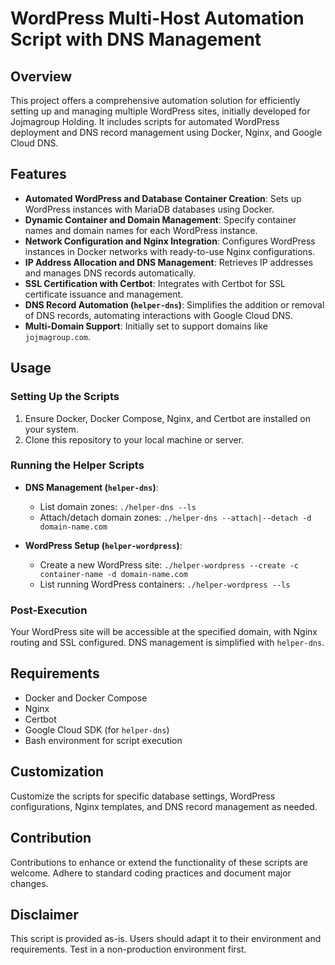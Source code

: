 # WordPress Multi-Host Automation Script with DNS Management

## Overview
This project offers a comprehensive automation solution for efficiently setting up and managing multiple WordPress sites, initially developed for Jojmagroup Holding. It includes scripts for automated WordPress deployment and DNS record management using Docker, Nginx, and Google Cloud DNS.

## Features
- **Automated WordPress and Database Container Creation**: Sets up WordPress instances with MariaDB databases using Docker.
- **Dynamic Container and Domain Management**: Specify container names and domain names for each WordPress instance.
- **Network Configuration and Nginx Integration**: Configures WordPress instances in Docker networks with ready-to-use Nginx configurations.
- **IP Address Allocation and DNS Management**: Retrieves IP addresses and manages DNS records automatically.
- **SSL Certification with Certbot**: Integrates with Certbot for SSL certificate issuance and management.
- **DNS Record Automation (`helper-dns`)**: Simplifies the addition or removal of DNS records, automating interactions with Google Cloud DNS.
- **Multi-Domain Support**: Initially set to support domains like `jojmagroup.com`.

## Usage

### Setting Up the Scripts
1. Ensure Docker, Docker Compose, Nginx, and Certbot are installed on your system.
2. Clone this repository to your local machine or server.

### Running the Helper Scripts
- **DNS Management (`helper-dns`)**:
  - List domain zones: `./helper-dns --ls`
  - Attach/detach domain zones: `./helper-dns --attach|--detach -d domain-name.com`

- **WordPress Setup (`helper-wordpress`)**:
  - Create a new WordPress site: `./helper-wordpress --create -c container-name -d domain-name.com`
  - List running WordPress containers: `./helper-wordpress --ls`

### Post-Execution
Your WordPress site will be accessible at the specified domain, with Nginx routing and SSL configured. DNS management is simplified with `helper-dns`.

## Requirements
- Docker and Docker Compose
- Nginx
- Certbot
- Google Cloud SDK (for `helper-dns`)
- Bash environment for script execution

## Customization
Customize the scripts for specific database settings, WordPress configurations, Nginx templates, and DNS record management as needed.

## Contribution
Contributions to enhance or extend the functionality of these scripts are welcome. Adhere to standard coding practices and document major changes.

## Disclaimer
This script is provided as-is. Users should adapt it to their environment and requirements. Test in a non-production environment first.

